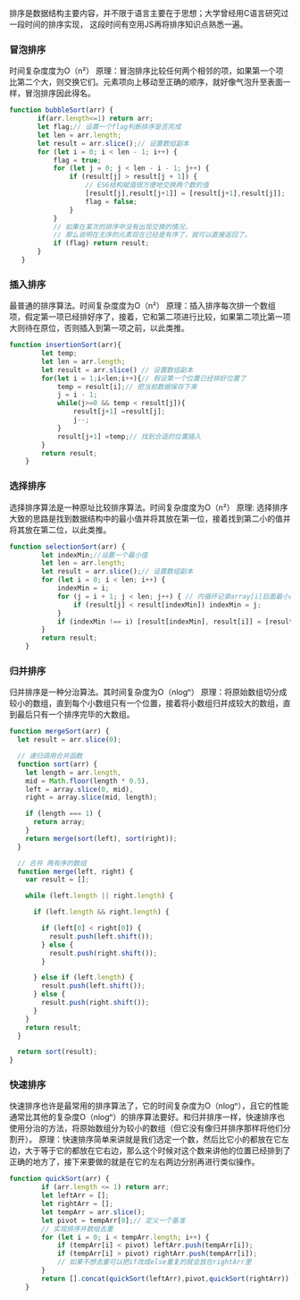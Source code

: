  排序是数据结构主要内容，并不限于语言主要在于思想；大学曾经用C语言研究过一段时间的排序实现， 这段时间有空用JS再将排序知识点熟悉一遍。

### 冒泡排序 
 时间复杂度度为O（n²）
 原理：冒泡排序比较任何两个相邻的项，如果第一个项比第二个大，则交换它们。元素项向上移动至正确的顺序，就好像气泡升至表面一样，冒泡排序因此得名。
 ```js
 function bubbleSort(arr) {
        if(arr.length<=1) return arr;
        let flag;// 设置一个flag判断排序是否完成
        let len = arr.length;
        let result = arr.slice();// 设置数组副本
        for (let i = 0; i < len - 1; i++) {
            flag = true;
            for (let j = 0; j < len - i - 1; j++) {
                if (result[j] > result[j + 1]) {
                    // ES6结构赋值很方便地交换两个数的值
                    [result[j],result[j+1]] = [result[j+1],result[j]];
                    flag = false;
                }
            }
            // 如果在某次的排序中没有出现交换的情况，
            // 那么说明在无序的元素现在已经是有序了，就可以直接返回了。
            if (flag) return result;
        }
    }
 ```
### 插入排序
最普通的排序算法。时间复杂度度为O（n²）
原理：插入排序每次排一个数组项，假定第一项已经排好序了，接着，它和第二项进行比较，如果第二项比第一项大则待在原位，否则插入到第一项之前，以此类推。
```js
function insertionSort(arr){
        let temp;
        let len = arr.length;
        let result = arr.slice() // 设置数组副本
        for(let i = 1;i<len;i++){// 假设第一个位置已经排好位置了
            temp = result[i];// 把当前数据保存下来
            j = i - 1;
            while(j>=0 && temp < result[j]){
                result[j+1] =result[j];
                j--;
            }
            result[j+1] =temp;// 找到合适的位置插入
        }
        return result;
    }
```
### 选择排序 
选择排序算法是一种原址比较排序算法。时间复杂度度为O（n²）
原理: 选择排序大致的思路是找到数据结构中的最小值并将其放在第一位，接着找到第二小的值并将其放在第二位，以此类推。
```js
function selectionSort(arr) {
        let indexMin;//设置一个最小值
        let len = arr.length;
        let result = arr.slice();// 设置数组副本
        for (let i = 0; i < len; i++) {
            indexMin = i;
            for (j = i + 1; j < len; j++) { // 内循环记录array[i]后面最小的index位置
                if (result[j] < result[indexMin]) indexMin = j;
            }
            if (indexMin !== i) [result[indexMin], result[i]] = [result[i], result[indexMin]];// ES6结构赋值很方便地交换两个数的值
        }
        return result;
    }
```
### 归并排序
归并排序是一种分治算法。其时间复杂度为O（nlogⁿ）
原理：将原始数组切分成较小的数组，直到每个小数组只有一个位置，接着将小数组归并成较大的数组，直到最后只有一个排序完毕的大数组。
```js
function mergeSort(arr) {
  let result = arr.slice(0);

  // 递归调用合并函数
  function sort(arr) {
    let length = arr.length,
    mid = Math.floor(length * 0.5),
    left = array.slice(0, mid),
    right = array.slice(mid, length);

    if (length === 1) {
      return array;
    }
    return merge(sort(left), sort(right));
  }

  // 合并 两有序的数组
  function merge(left, right) {
    var result = [];

    while (left.length || right.length) {

      if (left.length && right.length) {

        if (left[0] < right[0]) {
          result.push(left.shift());
        } else {
          result.push(right.shift());
        }

      } else if (left.length) {
        result.push(left.shift());
      } else {
        result.push(right.shift());
      }
    }
    return result;
  }

  return sort(result);
}
```
### 快速排序
快速排序也许是最常用的排序算法了，它的时间复杂度为O（nlogⁿ），且它的性能通常比其他的复杂度O（nlogⁿ）的排序算法要好。和归并排序一样，快速排序也使用分治的方法，将原始数组分为较小的数组（但它没有像归并排序那样将他们分割开）。
原理：快速排序简单来讲就是我们选定一个数，然后比它小的都放在它左边，大于等于它的都放在它右边，那么这个时候对这个数来讲他的位置已经排到了正确的地方了，接下来要做的就是在它的左右两边分别再进行类似操作。
```js
function quickSort(arr) {
        if (arr.length <= 1) return arr;
        let leftArr = [];
        let rightArr = [];
        let tempArr = arr.slice();
        let pivot = tempArr[0];// 定义一个基准
        // 实现排序并数组去重
        for (let i = 0; i < tempArr.length; i++) {
            if (tempArr[i] < pivot) leftArr.push(tempArr[i]);
            if (tempArr[i] > pivot) rightArr.push(tempArr[i]); 
            // 如果不想去重可以把if改成else重复的就会放在rightArr里
        }
        return [].concat(quickSort(leftArr),pivot,quickSort(rightArr));
    }
```
